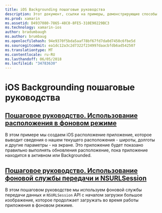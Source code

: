 ```yaml
---
title: iOS Backgrounding пошаговые руководства
description: Этот документ, ссылки на примеры, демонстрирующие способы использования сведений о месте в приложении backgrounded и использование фоновая служба передачи и NSURLSession.
ms.prod: xamarin
ms.assetid: D4937080-7865-48C0-8FE5-310E90229BC3
ms.technology: xamarin-ios
author: bradumbaugh
ms.author: brumbaug
ms.openlocfilehash: 94e9370f5bda5aaf78bf67fd7da0d7450c6fbe5d
ms.sourcegitcommit: ea1dc12a3c2d7322f234997daacbfdb6ad542507
ms.translationtype: MT
ms.contentlocale: ru-RU
ms.lasthandoff: 06/05/2018
ms.locfileid: "34783630"
---
```

# <a name="ios-backgrounding-walkthroughs"></a>iOS Backgrounding пошаговые руководства

##  <a name="walkthrough---using-background-locationiosapp-fundamentalsbackgroundingios-backgrounding-walkthroughslocation-walkthroughmd"></a>[Пошаговое руководство. Использование расположения в фоновом режиме](~/ios/app-fundamentals/backgrounding/ios-backgrounding-walkthroughs/location-walkthrough.md)

В этом примере мы создаем iOS расположение приложение, которое выводит сведения о нашем текущего расположения - широты, долготы и другие параметры - на экране. Это приложение будет показано правильно выполнять обновления расположение, пока приложение находится в активном или Backgrounded.

##  <a name="walkthrough---using-background-transfer-service-and-nsurlsessioniosapp-fundamentalsbackgroundingios-backgrounding-walkthroughsbackground-transfer-walkthroughmd"></a>[Пошаговое руководство. Использование фоновой службы передачи и NSURLSession](~/ios/app-fundamentals/backgrounding/ios-backgrounding-walkthroughs/background-transfer-walkthrough.md)

В этом пошаговом руководстве мы используем фоновой службы передачи данных и `NSURLSession` API с началом загрузки большое изображение, которое продолжает загружать во время работы приложения в фоновом режиме.
